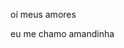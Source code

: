 oi meus amores

eu me chamo amandinha 

<!---
amandalinda2/amandalinda2 is a ✨ special ✨ repository because its `README.md` (this file) appears on your GitHub profile.
You can click the Preview link to take a look at your changes.
--->
